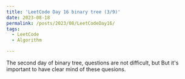 ```yaml
---
title: 'LeetCode Day 16 binary tree (3/9)'
date: 2023-08-18
permalink: /posts/2023/08/LeetCodeDay16/
tags:
  - LeetCode
  - Algorithm

---
```

The second day of binary tree, questions are not difficult, but But it's important to have clear mind of these quesions.
